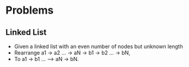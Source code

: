 # Problems
## Linked List
* Given a linked list with an even number of nodes but unknown length
* Rearrange a1 -> a2 ... -> aN -> b1 -> b2 ... -> bN, 
* To a1 -> b1 ... --> aN -> bN.